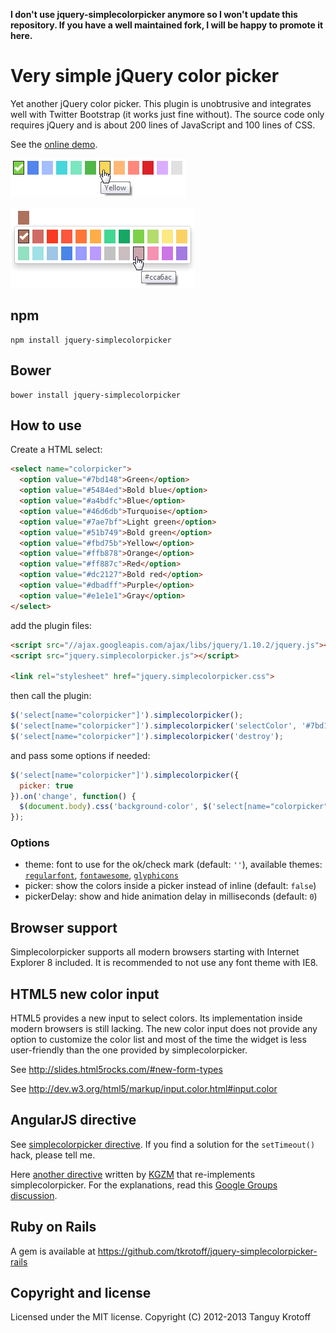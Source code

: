 **I don't use jquery-simplecolorpicker anymore so I won't update this repository. If you have a well maintained fork, I will be happy to promote it here.**

# Very simple jQuery color picker

Yet another jQuery color picker. This plugin is unobtrusive and integrates well with Twitter Bootstrap (it works just fine without).
The source code only requires jQuery and is about 200 lines of JavaScript and 100 lines of CSS.

See the [online demo](http://plnkr.co/edit/VVclW0?p=preview).

![jquery-simplecolorpicker-inline.png](jquery-simplecolorpicker-inline.png)

![jquery-simplecolorpicker-picker.png](jquery-simplecolorpicker-picker.png)

## npm

```
npm install jquery-simplecolorpicker
```

## Bower

```
bower install jquery-simplecolorpicker
```

## How to use

Create a HTML select:

```HTML
<select name="colorpicker">
  <option value="#7bd148">Green</option>
  <option value="#5484ed">Bold blue</option>
  <option value="#a4bdfc">Blue</option>
  <option value="#46d6db">Turquoise</option>
  <option value="#7ae7bf">Light green</option>
  <option value="#51b749">Bold green</option>
  <option value="#fbd75b">Yellow</option>
  <option value="#ffb878">Orange</option>
  <option value="#ff887c">Red</option>
  <option value="#dc2127">Bold red</option>
  <option value="#dbadff">Purple</option>
  <option value="#e1e1e1">Gray</option>
</select>
```

add the plugin files:

```HTML
<script src="//ajax.googleapis.com/ajax/libs/jquery/1.10.2/jquery.js"></script>
<script src="jquery.simplecolorpicker.js"></script>

<link rel="stylesheet" href="jquery.simplecolorpicker.css">
```

then call the plugin:

```JavaScript
$('select[name="colorpicker"]').simplecolorpicker();
$('select[name="colorpicker"]').simplecolorpicker('selectColor', '#7bd148');
$('select[name="colorpicker"]').simplecolorpicker('destroy');
```

and pass some options if needed:

```JavaScript
$('select[name="colorpicker"]').simplecolorpicker({
  picker: true
}).on('change', function() {
  $(document.body).css('background-color', $('select[name="colorpicker"]').val());
});
```

### Options

- theme: font to use for the ok/check mark (default: `''`), available themes: [`regularfont`](https://github.com/tkrotoff/jquery-simplecolorpicker/blob/master/jquery.simplecolorpicker-regularfont.css), [`fontawesome`](https://github.com/tkrotoff/jquery-simplecolorpicker/blob/master/jquery.simplecolorpicker-fontawesome.css), [`glyphicons`](https://github.com/tkrotoff/jquery-simplecolorpicker/blob/master/jquery.simplecolorpicker-glyphicons.css)
- picker: show the colors inside a picker instead of inline (default: `false`)
- pickerDelay: show and hide animation delay in milliseconds (default: `0`)

## Browser support

Simplecolorpicker supports all modern browsers starting with Internet Explorer 8 included.
It is recommended to not use any font theme with IE8.

## HTML5 new color input

HTML5 provides a new input to select colors. Its implementation inside modern browsers is still lacking.
The new color input does not provide any option to customize the color list and
most of the time the widget is less user-friendly than the one provided by simplecolorpicker.

See http://slides.html5rocks.com/#new-form-types

See http://dev.w3.org/html5/markup/input.color.html#input.color

## AngularJS directive

See [simplecolorpicker directive](http://plnkr.co/edit/rKM3QWXDC3vGVPe3QFWV?p=preview).
If you find a solution for the `setTimeout()` hack, please tell me.

Here [another directive](http://plnkr.co/edit/zlP0RSH3m0ghsefHeaLI?p=preview) written by [KGZM](https://github.com/KGZM) that re-implements simplecolorpicker.
For the explanations, read this [Google Groups discussion](https://groups.google.com/d/topic/angular/nBZsvLOZxvI/discussion).

## Ruby on Rails

A gem is available at https://github.com/tkrotoff/jquery-simplecolorpicker-rails

## Copyright and license

Licensed under the MIT license.
Copyright (C) 2012-2013 Tanguy Krotoff
